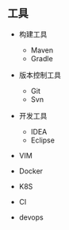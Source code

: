 ## 工具

- 构建工具
	- Maven
	- Gradle

- 版本控制工具
	- Git
	- Svn

- 开发工具
	- IDEA
	- Eclipse

- VIM
- Docker
- K8S
- CI
- devops